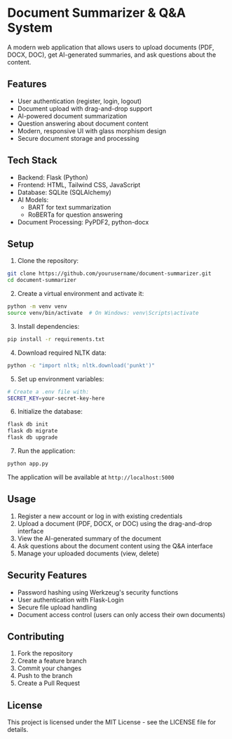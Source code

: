 # Document Summarizer & Q&A System

A modern web application that allows users to upload documents (PDF, DOCX, DOC), get AI-generated summaries, and ask questions about the content.

## Features

- User authentication (register, login, logout)
- Document upload with drag-and-drop support
- AI-powered document summarization
- Question answering about document content
- Modern, responsive UI with glass morphism design
- Secure document storage and processing

## Tech Stack

- Backend: Flask (Python)
- Frontend: HTML, Tailwind CSS, JavaScript
- Database: SQLite (SQLAlchemy)
- AI Models:
  - BART for text summarization
  - RoBERTa for question answering
- Document Processing: PyPDF2, python-docx

## Setup

1. Clone the repository:
```bash
git clone https://github.com/yourusername/document-summarizer.git
cd document-summarizer
```

2. Create a virtual environment and activate it:
```bash
python -m venv venv
source venv/bin/activate  # On Windows: venv\Scripts\activate
```

3. Install dependencies:
```bash
pip install -r requirements.txt
```

4. Download required NLTK data:
```bash
python -c "import nltk; nltk.download('punkt')"
```

5. Set up environment variables:
```bash
# Create a .env file with:
SECRET_KEY=your-secret-key-here
```

6. Initialize the database:
```bash
flask db init
flask db migrate
flask db upgrade
```

7. Run the application:
```bash
python app.py
```

The application will be available at `http://localhost:5000`

## Usage

1. Register a new account or log in with existing credentials
2. Upload a document (PDF, DOCX, or DOC) using the drag-and-drop interface
3. View the AI-generated summary of the document
4. Ask questions about the document content using the Q&A interface
5. Manage your uploaded documents (view, delete)

## Security Features

- Password hashing using Werkzeug's security functions
- User authentication with Flask-Login
- Secure file upload handling
- Document access control (users can only access their own documents)

## Contributing

1. Fork the repository
2. Create a feature branch
3. Commit your changes
4. Push to the branch
5. Create a Pull Request

## License

This project is licensed under the MIT License - see the LICENSE file for details. 
